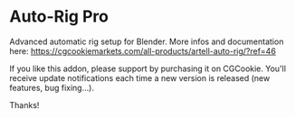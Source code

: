 # Auto-Rig Pro
Advanced automatic rig setup for Blender.
More infos and documentation here:
https://cgcookiemarkets.com/all-products/artell-auto-rig/?ref=46

If you like this addon, please support by purchasing it on CGCookie. You'll receive update notifications each time a new version is released (new features, bug fixing...).

Thanks!
